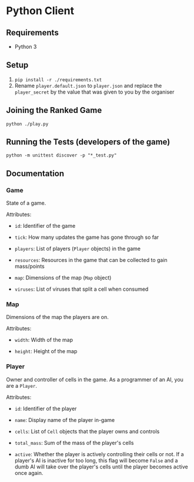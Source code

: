 # Python Client
## Requirements
- Python 3

## Setup
1. `pip install -r ./requirements.txt`
2. Rename `player.default.json` to `player.json` and replace the
   `player_secret` by the value that was given to you by the organiser

## Joining the Ranked Game
`python ./play.py`

## Running the Tests (developers of the game)
`python -m unittest discover -p "*_test.py"`

## Documentation
### Game
State of a game.

Attributes:
- `id`: Identifier of the game

- `tick`: How many updates the game has gone through so far

- `players`: List of players (`Player` objects) in the game

- `resources`: Resources in the game that can be collected to gain mass/points

- `map`: Dimensions of the map (`Map` object)

- `viruses`: List of viruses that split a cell when consumed

### Map
Dimensions of the map the players are on.

Attributes:
- `width`: Width of the map

- `height`: Height of the map

### Player
Owner and controller of cells in the game. As a programmer of an AI, you are a
`Player`.

Attributes:
- `id`: Identifier of the player

- `name`: Display name of the player in-game

- `cells`: List of `Cell` objects that the player owns and controls

- `total_mass`: Sum of the mass of the player's cells

- `active`: Whether the player is actively controlling their cells or not. If a
            player's AI is inactive for too long, this flag will become `False`
            and a dumb AI will take over the player's cells until the player
            becomes active once again.
